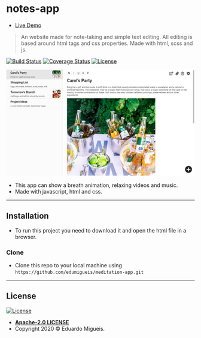 # notes-app

- [Live Demo](https://edumigueis.github.io/meditation-app/)
>  An website made for note-taking and simple text editing. All editing is based around html tags and css properties. Made with html, scss and js. 

[![Build Status](http://img.shields.io/travis/badges/badgerbadgerbadger.svg?style=flat-square)](https://travis-ci.org/badges/badgerbadgerbadger) [![Coverage Status](http://img.shields.io/coveralls/badges/badgerbadgerbadger.svg?style=flat-square)](https://coveralls.io/r/badges/badgerbadgerbadger) [![License](https://img.shields.io/badge/license-Apache%202-blue)](https://www.apache.org/licenses/LICENSE-2.0)

[![header.png](header.png)]()

- This app can show a breath animation, relaxing videos and music.
- Made with javascript, html and css.
---

## Installation

- To run this project you need to download it and open the html file in a browser.

### Clone

- Clone this repo to your local machine using `https://github.com/edumigueis/meditation-app.git`
---

## License

[![License](https://img.shields.io/badge/license-Apache%202-blue)](https://www.apache.org/licenses/LICENSE-2.0)

- **[Apache-2.0 LICENSE](https://www.apache.org/licenses/LICENSE-2.0)**
- Copyright 2020 © Eduardo Migueis.

